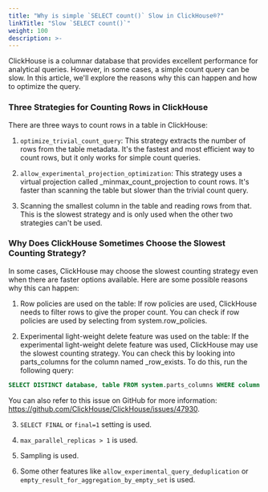 ```yaml
---
title: "Why is simple `SELECT count()` Slow in ClickHouse®?"
linkTitle: "Slow `SELECT count()`"
weight: 100
description: >-
---
```


ClickHouse is a columnar database that provides excellent performance for analytical queries. However, in some cases, a simple count query can be slow. In this article, we'll explore the reasons why this can happen and how to optimize the query.

### Three Strategies for Counting Rows in ClickHouse

There are three ways to count rows in a table in ClickHouse:

1. `optimize_trivial_count_query`: This strategy extracts the number of rows from the table metadata. It's the fastest and most efficient way to count rows, but it only works for simple count queries.

2. `allow_experimental_projection_optimization`: This strategy uses a virtual projection called _minmax_count_projection to count rows. It's faster than scanning the table but slower than the trivial count query.

3. Scanning the smallest column in the table and reading rows from that. This is the slowest strategy and is only used when the other two strategies can't be used.

### Why Does ClickHouse Sometimes Choose the Slowest Counting Strategy?

In some cases, ClickHouse may choose the slowest counting strategy even when there are faster options available. Here are some possible reasons why this can happen:

1. Row policies are used on the table: If row policies are used, ClickHouse needs to filter rows to give the proper count. You can check if row policies are used by selecting from system.row_policies.

2. Experimental light-weight delete feature was used on the table: If the experimental light-weight delete feature was used, ClickHouse may use the slowest counting strategy. You can check this by looking into parts_columns for the column named _row_exists. To do this, run the following query:

```sql
SELECT DISTINCT database, table FROM system.parts_columns WHERE column = '_row_exists';
```

You can also refer to this issue on GitHub for more information: https://github.com/ClickHouse/ClickHouse/issues/47930.

3. `SELECT FINAL` or `final=1` setting is used.

4. `max_parallel_replicas > 1` is used.

5. Sampling is used.

6. Some other features like `allow_experimental_query_deduplication` or `empty_result_for_aggregation_by_empty_set` is used.
